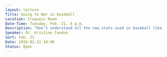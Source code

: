 ```yaml
---
layout: lecture
Title: Going to War in baseball
Location: Iroquois Room
Date-Time: Tuesday, Feb. 21, 6 p.m.
Description: "Don’t understand all the new stats used in baseball like WAR, OPS+, wRC+, and BABIP?  We will be discussing the history, mathematics, and usefulness of sabermetrics in baseball.  We will compute these stats and analyze them using real statistics from players and teams from the 2016 season."
Speaker: Dr. Kristine Condon
Sort: Feb. 21
Date: 2016-02-21 18:00
Status: Open
---
```

